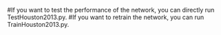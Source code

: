 #If you want to test the performance of the network, you can directly run TestHouston2013.py. 
#If you want to retrain the network, you can run TrainHouston2013.py.
